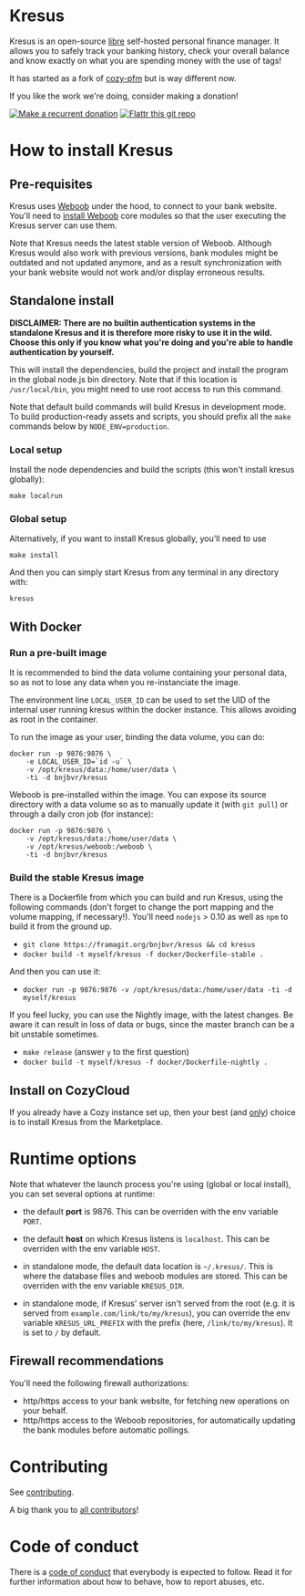 # Kresus

Kresus is an open-source [libre](LICENSE) self-hosted personal finance manager.
It allows you to safely track your banking history, check your overall balance
and know exactly on what you are spending money with the use of tags!

It has started as a fork of [cozy-pfm](https://github.com/seeker89/cozy-pfm)
but is way different now.

If you like the work we're doing, consider making a donation!

[![Make a recurrent donation](https://liberapay.com/assets/widgets/donate.svg)](https://liberapay.com/bnjbvr/donate)
[![Flattr this git repo](http://api.flattr.com/button/flattr-badge-large.png)](https://flattr.com/submit/auto?user_id=bnj&url=https://github.com/bnjbvr/kresus&title=Kresus&language=&tags=github&category=software)

# How to install Kresus

## Pre-requisites

Kresus uses [Weboob](http://weboob.org/) under the hood, to connect to your
bank website. You'll need to [install Weboob](http://weboob.org/install) core
modules so that the user executing the Kresus server can use them.

Note that Kresus needs the latest stable version of Weboob. Although Kresus
would also work with previous versions, bank modules might be outdated and not
updated anymore, and as a result synchronization with your bank website would
not work and/or display erroneous results.

## Standalone install

**DISCLAIMER: There are no builtin authentication systems in the standalone
Kresus and it is therefore more risky to use it in the wild. Choose this only
if you know what you're doing and you're able to handle authentication by
yourself.**

This will install the dependencies, build the project and install the program
in the global node.js bin directory. Note that if this location is
`/usr/local/bin`, you might need to use root access to run this command.

Note that default build commands will build Kresus in development mode. To build
production-ready assets and scripts, you should prefix all the `make` commands
below by `NODE_ENV=production`.


### Local setup

Install the node dependencies and build the scripts (this won't install
kresus globally):

    make localrun

### Global setup

Alternatively, if you want to install Kresus globally, you'll need to use

    make install

And then you can simply start Kresus from any terminal in any directory with:

    kresus

## With Docker

### Run a pre-built image

It is recommended to bind the data volume containing your personal data, so as
not to lose any data when you re-instanciate the image.

The environment line `LOCAL_USER_ID` can be used to set the UID of the internal
user running kresus within the docker instance. This allows avoiding as root
in the container.

To run the image as your user, binding the data volume, you can do:

```
docker run -p 9876:9876 \
    -e LOCAL_USER_ID=`id -u` \
    -v /opt/kresus/data:/home/user/data \
    -ti -d bnjbvr/kresus
```

Weboob is pre-installed within the image. You can expose its source directory
with a data volume so as to manually update it (with `git pull`) or through a
daily cron job (for instance):

```
docker run -p 9876:9876 \
    -v /opt/kresus/data:/home/user/data \
    -v /opt/kresus/weboob:/weboob \
    -ti -d bnjbvr/kresus
```

### Build the stable Kresus image

There is a Dockerfile from which you can build and run Kresus, using the
following commands (don't forget to change the port mapping and the volume
mapping, if necessary!). You'll need `nodejs` > 0.10 as well as `npm` to build
it from the ground up.

- `git clone https://framagit.org/bnjbvr/kresus && cd kresus`
- `docker build -t myself/kresus -f docker/Dockerfile-stable .`

And then you can use it:

- `docker run -p 9876:9876 -v /opt/kresus/data:/home/user/data -ti -d myself/kresus`

If you feel lucky, you can use the Nightly image, with the latest changes. Be
aware it can result in loss of data or bugs, since the master branch can be a
bit unstable sometimes.

- `make release` (answer `y` to the first question)
- `docker build -t myself/kresus -f docker/Dockerfile-nightly .`

## Install on CozyCloud

If you already have a Cozy instance set up, then your best (and
[only](https://github.com/cozy/cozy-home/issues/789)) choice is to install
Kresus from the Marketplace.

# Runtime options

Note that whatever the launch process you're using (global or local install),
you can set several options at runtime:

- the default **port** is 9876. This can be overriden with the env variable
  `PORT`.

- the default **host** on which Kresus listens is `localhost`. This can be
  overriden with the env variable `HOST`.

- in standalone mode, the default data location is `~/.kresus/`. This is where
  the database files and weboob modules are stored. This can be overriden with
  the env variable `KRESUS_DIR`.

- in standalone mode, if Kresus' server isn't served from the root (e.g. it is
  served from `example.com/link/to/my/kresus`), you can override the env
  variable `KRESUS_URL_PREFIX` with the prefix (here, `/link/to/my/kresus`). It
  is set to `/` by default.

## Firewall recommendations

You'll need the following firewall authorizations:

- http/https access to your bank website, for fetching new operations on your
  behalf.
- http/https access to the Weboob repositories, for automatically updating the
  bank modules before automatic pollings.

# Contributing

See [contributing](CONTRIBUTING.md).

A big thank you to [all contributors](https://framagit.org/bnjbvr/kresus/graphs/master)!

# Code of conduct

There is a [code of conduct](CodeOfConduct.md) that everybody is expected to
follow. Read it for further information about how to behave, how to report
abuses, etc.
